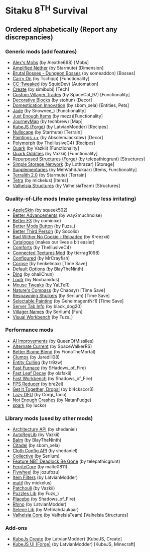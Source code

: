 # Sitaku 8<sup>TH</sup> Survival
## Ordered alphabetically (Report any discrepancies)

### Generic mods (add features)
- [Alex's Mobs](https://www.curseforge.com/minecraft/mc-mods/alexs-mobs) (by Alexthe668) [Mobs]
- [Amplified Nether](https://www.curseforge.com/minecraft/mc-mods/amplified-nether) (by Starmute) [Dimension]
- [Brutal Bosses - Dungeon Bosses](https://www.curseforge.com/minecraft/mc-mods/brutal-bosses-dungeon) (by someaddon) [Bosses]
- [Carry On](https://www.curseforge.com/minecraft/mc-mods/carry-on) (by Tschipp) [Functionality]
- [CC-Tweaked](https://www.curseforge.com/minecraft/mc-mods/cc-tweaked) (by SquidDev) [Automation]
- [Create](https://www.curseforge.com/minecraft/mc-mods/create) (by simibubi) [Tech]
- [Custom Villager Trades](https://www.curseforge.com/minecraft/mc-mods/custom-villager-trades) (by SpaceCat_97) [Functionality]
- [Decorative Blocks](https://www.curseforge.com/minecraft/mc-mods/decorative-blocks) (by stohun) [Decor]
- [Domestication Innovation](https://www.curseforge.com/minecraft/mc-mods/domestication-innovation) (by sbom_xela) [Entities, Pets]
- [Jade](https://www.curseforge.com/minecraft/mc-mods/jade) (by Snownee_) [Functionality]
- [Just Enough Items](https://www.curseforge.com/minecraft/mc-mods/jei) (by mezz)[Functionality]
- [JourneyMap](https://www.curseforge.com/minecraft/mc-mods/journeymap) (by techbrew) [Map]
- [KubeJS (Forge)](https://www.curseforge.com/minecraft/mc-mods/kubejs-forge) (by LatvianModder) [Recipes]
- [Nullscape](https://www.curseforge.com/minecraft/mc-mods/nullscape-end-reborn) (by Starmute) [Terrain]
- [Paintings ++](https://www.curseforge.com/minecraft/mc-mods/paintings) (by AbsolemJackdaw) [Decor]
- [Polymorph](https://www.curseforge.com/minecraft/mc-mods/polymorph) (by TheIllusiveC4) [Recipes]
- [Quark](https://www.curseforge.com/minecraft/mc-mods/quark) (by Vazkii) [Functionality]
- [Quark Oddities](https://www.curseforge.com/minecraft/mc-mods/quark-oddities) (by Vazkii) [Functionality]
- [Repurposed Structures (Forge)](https://www.curseforge.com/minecraft/mc-mods/repurposed-structures) (by telepathicgrunt) [Structures]
- [Simple Storage Network](https://www.curseforge.com/minecraft/mc-mods/simple-storage-network) (by Lothrazar) [Storage]
- [Supplementaries](https://www.curseforge.com/minecraft/mc-mods/supplementaries) (by MehVahdJukaar) [Items, Functionality]
- [Terralith 2.0](https://www.curseforge.com/minecraft/mc-mods/terralith) (by Starmute) [Terrain]
- [Tetra](https://www.curseforge.com/minecraft/mc-mods/tetra) (by mickelus) [Items]
- [Valhelsia Structures](https://www.curseforge.com/minecraft/mc-mods/valhelsia-structures) (by ValhelsiaTeam) [Structures]


### Quality-of-Life mods (make gameplay less irritating)
- [AppleSkin](https://www.curseforge.com/minecraft/mc-mods/appleskin) (by squeek502)
- [Better Advancements](https://www.curseforge.com/minecraft/mc-mods/better-advancements) (by way2muchnoise)
- [Better F3](https://www.curseforge.com/minecraft/mc-mods/betterf3) (by cominixo)
- [Better Mods Button](https://www.curseforge.com/minecraft/mc-mods/better-mods-button) (by Fuzs_)
- [Better Third Person](https://www.curseforge.com/minecraft/mc-mods/better-third-person) (by Socolio)
- [Bad Wither No Cookie - Reloaded](https://www.curseforge.com/minecraft/mc-mods/bad-wither-no-cookie-reloaded) (by Kreezxii)
- [Catalogue](https://www.curseforge.com/minecraft/mc-mods/catalogue) (makes our lives a bit easier)
- [Comforts](https://www.curseforge.com/minecraft/mc-mods/comforts) (by TheIllusiveC4) 
- [Connected Textures Mod](https://www.curseforge.com/minecraft/mc-mods/ctm) (by tterrag1098)
- [Configured](https://www.curseforge.com/minecraft/mc-mods/configured) (by MrCrayfish)
- [Corpse](https://www.curseforge.com/minecraft/mc-mods/corpse) (by henkelmax) [Time Save]
- [Default Options](https://www.curseforge.com/minecraft/mc-mods/default-options) (by BlayTheNinth)
- [Ding](https://www.curseforge.com/minecraft/mc-mods/ding) (by ohaiiChun)
- [Lootr](https://www.curseforge.com/minecraft/mc-mods/lootr) (by Noobanidus)
- [Mouse Tweaks](https://www.curseforge.com/minecraft/mc-mods/mouse-tweaks) (by YaLTeR)
- [Nature's Compass](https://www.curseforge.com/minecraft/mc-mods/natures-compass) (by Chaosyr) [Time Save]
- [Respawning Shulkers](https://www.curseforge.com/minecraft/mc-mods/respawning-shulkers) (by Serilum) [Time Save]
- [Selectable Painting](https://www.curseforge.com/minecraft/mc-mods/selectable-painting) (by GeheimagentNr1) [Time Save]
- [Server Tab Info](https://www.curseforge.com/minecraft/mc-mods/server-tab-info) (by black_dog20)
- [Villager Names](https://www.curseforge.com/minecraft/mc-mods/villager-names) (by Serilum) [Fun]
- [Visual Workbench](https://www.curseforge.com/minecraft/mc-mods/visual-workbench) (by Fuzs_)


### Performance mods
- [AI Improvements](https://www.curseforge.com/minecraft/mc-mods/ai-improvements) (by QueenOfMissiles)
- [Alternate Current](https://www.curseforge.com/minecraft/mc-mods/alternate-current) (by SpaceWalkerRS)
- [Better Biome Blend](https://www.curseforge.com/minecraft/mc-mods/better-biome-blend) (by FionaTheMortal)
- [Clumps](https://www.curseforge.com/minecraft/mc-mods/clumps) (by Jaredlll08)
- [Entity Culling](https://www.curseforge.com/minecraft/mc-mods/entityculling) (by tr9zw)
- [Fast Furnace](https://www.curseforge.com/minecraft/mc-mods/fastfurnace) (by SHadows_of_Fire)
- [Fast Leaf Decay](https://www.curseforge.com/minecraft/mc-mods/fast-leaf-decay) (by olafskii)
- [Fast Workbench](https://www.curseforge.com/minecraft/mc-mods/fastworkbench) (by Shadows_of_Fire)
- [FPS Reducer](https://www.curseforge.com/minecraft/mc-mods/fps-reducer) (by bre2el)
- [Get It Together, Drops!](https://www.curseforge.com/minecraft/mc-mods/get-it-together-drops) (by bl4ckscor3)
- [Lazy DFU](https://www.curseforge.com/minecraft/mc-mods/lazy-dfu-forge) (by Corgi_Taco)
- [Not Enough Crashes](https://www.curseforge.com/minecraft/mc-mods/not-enough-crashes-forge) (by NatanFudge)
- [spark](https://www.curseforge.com/minecraft/mc-mods/spark) (by lucko)


### Library mods (used by other mods)
- [Architectury API](https://www.curseforge.com/minecraft/mc-mods/architectury-forge) (by shedaniel)
- [AutoRegLib](https://www.curseforge.com/minecraft/mc-mods/autoreglib) (by Vazkii)
- [Balm](https://www.curseforge.com/minecraft/mc-mods/balm) (by BlayTheNinth)
- [Citadel](https://www.curseforge.com/minecraft/mc-mods/citadel) (by sbom_xela)
- [Cloth Config API](https://www.curseforge.com/minecraft/mc-mods/cloth-config-forge) (by shedaniel)
- [Collective](https://www.curseforge.com/minecraft/mc-mods/collective) (by Serilum)
- [Feature NBT Deadlock Be Gone](https://www.curseforge.com/minecraft/mc-mods/feature-nbt-deadlock-be-gone) (by telepathicgrunt)
- [FerriteCore](https://www.curseforge.com/minecraft/mc-mods/ferritecore) (by malte0811)
- [Flywheel](https://www.curseforge.com/minecraft/mc-mods/flywheel) (by jozufozu)
- [Item Filters](https://www.curseforge.com/minecraft/mc-mods/item-filters-forge) (by LatvianModder)
- [mutil](https://www.curseforge.com/minecraft/mc-mods/mutil) (by mickelus)
- [Patchouli](https://www.curseforge.com/minecraft/mc-mods/patchouli) (by Vazkii)
- [Puzzles Lib](https://www.curseforge.com/minecraft/mc-mods/puzzles-lib) (by Fuzs_)
- [Placebo](https://www.curseforge.com/minecraft/mc-mods/placebo) (by Shadows_of_Fire)
- [Rhino](https://www.curseforge.com/minecraft/mc-mods/rhino) (by LatvianModder)
- [Selene Lib](https://www.curseforge.com/minecraft/mc-mods/selene) (by MehVahdJukaar)
- [Valhelsia Core](https://www.curseforge.com/minecraft/mc-mods/valhelsia-core) (by ValhelsiaTeam) [Valhelsia Structures]


### Add-ons
- [KubeJs Create](https://www.curseforge.com/minecraft/mc-mods/kubejs-create) (by LatvianModder) [KubeJS, Create]
- [KubeJS UI (Forge)](https://www.curseforge.com/minecraft/mc-mods/kubejs-ui-forge) (by LatvianModder) [KubeJS, Minecraft]
